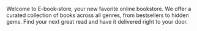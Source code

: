 Welcome to E-book-store, your new favorite online bookstore. We offer a curated collection of books across all genres, from bestsellers to hidden gems. Find your next great read and have it delivered right to your door.
